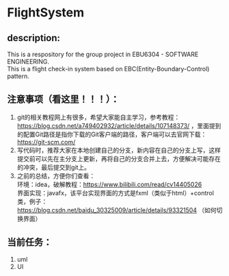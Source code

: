 # FlightSystem
description:
---
This is a respository for the group project in EBU6304 - SOFTWARE ENGINEERING.  
This is a flight check-in system based on EBC(Entity-Boundary-Control) pattern.

注意事项（看这里！！！）：
---
1. git的相关教程网上有很多，希望大家能自主学习，参考教程：https://blog.csdn.net/a749402932/article/details/107148373/ ，里面提到的配置Git路径是指你下载的Git客户端的路径，客户端可以去官网下载：https://git-scm.com/
2. 写代码时，推荐大家在本地创建自己的分支，新内容在自己的分支上写，这样提交前可以先在主分支上更新，再将自己的分支合并上去，方便解决可能存在的冲突，最后提交到git上。
3. 之前的总结，方便你们查看：  
环境：idea，破解教程：https://www.bilibili.com/read/cv14405026  
界面实现：javafx，该平台实现界面的方式是fxml（类似于html）+control类，例子：https://blog.csdn.net/baidu_30325009/article/details/93321504 （如何切换界面）

当前任务：
---
1. uml
2. UI
